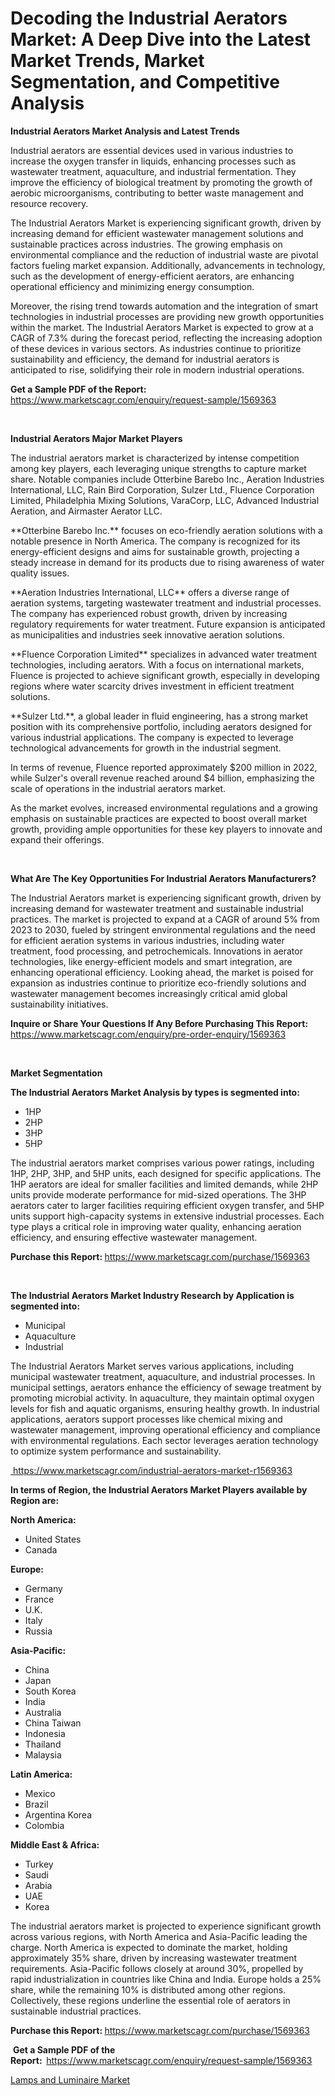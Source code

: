 <p><h1>Decoding the Industrial Aerators Market: A Deep Dive into the Latest Market Trends, Market Segmentation, and Competitive Analysis</h1></p><p><strong>Industrial Aerators Market Analysis and Latest Trends</strong></p>
<p><p>Industrial aerators are essential devices used in various industries to increase the oxygen transfer in liquids, enhancing processes such as wastewater treatment, aquaculture, and industrial fermentation. They improve the efficiency of biological treatment by promoting the growth of aerobic microorganisms, contributing to better waste management and resource recovery.</p><p>The Industrial Aerators Market is experiencing significant growth, driven by increasing demand for efficient wastewater management solutions and sustainable practices across industries. The growing emphasis on environmental compliance and the reduction of industrial waste are pivotal factors fueling market expansion. Additionally, advancements in technology, such as the development of energy-efficient aerators, are enhancing operational efficiency and minimizing energy consumption.</p><p>Moreover, the rising trend towards automation and the integration of smart technologies in industrial processes are providing new growth opportunities within the market. The Industrial Aerators Market is expected to grow at a CAGR of 7.3% during the forecast period, reflecting the increasing adoption of these devices in various sectors. As industries continue to prioritize sustainability and efficiency, the demand for industrial aerators is anticipated to rise, solidifying their role in modern industrial operations.</p></p>
<p><strong>Get a Sample PDF of the Report:&nbsp;</strong> <a href="https://www.marketscagr.com/enquiry/request-sample/1569363?utm_campaign=2526&utm_medium=2&utm_source=Github&utm_content=ia&utm_term=25032025&utm_id=industrial-aerators">https://www.marketscagr.com/enquiry/request-sample/1569363</a></p>
<p>&nbsp;</p>
<p><strong>Industrial Aerators Major Market Players</strong></p>
<p><p>The industrial aerators market is characterized by intense competition among key players, each leveraging unique strengths to capture market share. Notable companies include Otterbine Barebo Inc., Aeration Industries International, LLC, Rain Bird Corporation, Sulzer Ltd., Fluence Corporation Limited, Philadelphia Mixing Solutions, VaraCorp, LLC, Advanced Industrial Aeration, and Airmaster Aerator LLC.</p><p>**Otterbine Barebo Inc.** focuses on eco-friendly aeration solutions with a notable presence in North America. The company is recognized for its energy-efficient designs and aims for sustainable growth, projecting a steady increase in demand for its products due to rising awareness of water quality issues.</p><p>**Aeration Industries International, LLC** offers a diverse range of aeration systems, targeting wastewater treatment and industrial processes. The company has experienced robust growth, driven by increasing regulatory requirements for water treatment. Future expansion is anticipated as municipalities and industries seek innovative aeration solutions.</p><p>**Fluence Corporation Limited** specializes in advanced water treatment technologies, including aerators. With a focus on international markets, Fluence is projected to achieve significant growth, especially in developing regions where water scarcity drives investment in efficient treatment solutions.</p><p>**Sulzer Ltd.**, a global leader in fluid engineering, has a strong market position with its comprehensive portfolio, including aerators designed for various industrial applications. The company is expected to leverage technological advancements for growth in the industrial segment.</p><p>In terms of revenue, Fluence reported approximately $200 million in 2022, while Sulzer's overall revenue reached around $4 billion, emphasizing the scale of operations in the industrial aerators market.</p><p>As the market evolves, increased environmental regulations and a growing emphasis on sustainable practices are expected to boost overall market growth, providing ample opportunities for these key players to innovate and expand their offerings.</p></p>
<p>&nbsp;</p>
<p><strong>What Are The Key Opportunities For Industrial Aerators Manufacturers?</strong></p>
<p><p>The Industrial Aerators market is experiencing significant growth, driven by increasing demand for wastewater treatment and sustainable industrial practices. The market is projected to expand at a CAGR of around 5% from 2023 to 2030, fueled by stringent environmental regulations and the need for efficient aeration systems in various industries, including water treatment, food processing, and petrochemicals. Innovations in aerator technologies, like energy-efficient models and smart integration, are enhancing operational efficiency. Looking ahead, the market is poised for expansion as industries continue to prioritize eco-friendly solutions and wastewater management becomes increasingly critical amid global sustainability initiatives.</p></p>
<p><strong>Inquire or Share Your Questions If Any Before Purchasing This Report:</strong> <a href="https://www.marketscagr.com/enquiry/pre-order-enquiry/1569363?utm_campaign=2526&utm_medium=2&utm_source=Github&utm_content=ia&utm_term=25032025&utm_id=industrial-aerators">https://www.marketscagr.com/enquiry/pre-order-enquiry/1569363</a></p>
<p>&nbsp;</p>
<p><strong>Market Segmentation</strong></p>
<p><strong>The Industrial Aerators Market Analysis by types is segmented into:</strong></p>
<p><ul><li>1HP</li><li>2HP</li><li>3HP</li><li>5HP</li></ul></p>
<p><p>The industrial aerators market comprises various power ratings, including 1HP, 2HP, 3HP, and 5HP units, each designed for specific applications. The 1HP aerators are ideal for smaller facilities and limited demands, while 2HP units provide moderate performance for mid-sized operations. The 3HP aerators cater to larger facilities requiring efficient oxygen transfer, and 5HP units support high-capacity systems in extensive industrial processes. Each type plays a critical role in improving water quality, enhancing aeration efficiency, and ensuring effective wastewater management.</p></p>
<p><strong>Purchase this Report:&nbsp;</strong><a href="https://www.marketscagr.com/purchase/1569363?utm_campaign=2526&utm_medium=2&utm_source=Github&utm_content=ia&utm_term=25032025&utm_id=industrial-aerators">https://www.marketscagr.com/purchase/1569363</a></p>
<p>&nbsp;</p>
<p><strong>The Industrial Aerators Market Industry Research by Application is segmented into:</strong></p>
<p><ul><li>Municipal</li><li>Aquaculture</li><li>Industrial</li></ul></p>
<p><p>The Industrial Aerators Market serves various applications, including municipal wastewater treatment, aquaculture, and industrial processes. In municipal settings, aerators enhance the efficiency of sewage treatment by promoting microbial activity. In aquaculture, they maintain optimal oxygen levels for fish and aquatic organisms, ensuring healthy growth. In industrial applications, aerators support processes like chemical mixing and wastewater management, improving operational efficiency and compliance with environmental regulations. Each sector leverages aeration technology to optimize system performance and sustainability.</p></p>
<p><a href="https://www.marketscagr.com/industrial-aerators-market-r1569363?utm_campaign=2526&utm_medium=2&utm_source=Github&utm_content=ia&utm_term=25032025&utm_id=industrial-aerators">&nbsp;https://www.marketscagr.com/industrial-aerators-market-r1569363</a></p>
<p><strong>In terms of Region, the Industrial Aerators Market Players available by Region are:</strong></p>
<p>
    <p> <strong> North America: </strong>
        <ul>
            <li>United States</li>
            <li>Canada</li>
        </ul>
        </p> 
    <p> <strong> Europe: </strong>
        <ul>
            <li>Germany</li>
            <li>France</li>
            <li>U.K.</li>
            <li>Italy</li>
            <li>Russia</li>
        </ul>
        </p> 
    <p> <strong> Asia-Pacific: </strong>
        <ul>
            <li>China</li>
            <li>Japan</li>
            <li>South Korea</li>
            <li>India</li>
            <li>Australia</li>
            <li>China Taiwan</li>
            <li>Indonesia</li>
            <li>Thailand</li>
            <li>Malaysia</li>
        </ul>
        </p> 
    <p> <strong> Latin America: </strong>
        <ul>
            <li>Mexico</li>
            <li>Brazil</li>
            <li>Argentina Korea</li>
            <li>Colombia</li>
        </ul>
        </p> 
    <p> <strong> Middle East & Africa: </strong>
        <ul>
            <li>Turkey</li>
            <li>Saudi</li>
            <li>Arabia</li>
            <li>UAE</li>
            <li>Korea</li>
        </ul>
    </p>
    </p>
<p><p>The industrial aerators market is projected to experience significant growth across various regions, with North America and Asia-Pacific leading the charge. North America is expected to dominate the market, holding approximately 35% share, driven by increasing wastewater treatment requirements. Asia-Pacific follows closely at around 30%, propelled by rapid industrialization in countries like China and India. Europe holds a 25% share, while the remaining 10% is distributed among other regions. Collectively, these regions underline the essential role of aerators in sustainable industrial practices.</p></p>
<p><strong>Purchase this Report: </strong><a href="https://www.marketscagr.com/purchase/1569363?utm_campaign=2526&utm_medium=2&utm_source=Github&utm_content=ia&utm_term=25032025&utm_id=industrial-aerators">https://www.marketscagr.com/purchase/1569363</a></p>
<p>&nbsp;<strong>Get a Sample PDF of the Report:&nbsp;&nbsp;</strong><a href="https://www.marketscagr.com/enquiry/request-sample/1569363?utm_campaign=2526&utm_medium=2&utm_source=Github&utm_content=ia&utm_term=25032025&utm_id=industrial-aerators">https://www.marketscagr.com/enquiry/request-sample/1569363</a></p>
<p><strong></strong></p>
<p><p><a href="https://github.com/arocasanzib6/Market-Research-Report-List-1/blob/main/lamps-and-luminaire-market.md?utm_campaign=2526&utm_medium=2&utm_source=Github&utm_content=ia&utm_term=25032025&utm_id=industrial-aerators">Lamps and Luminaire Market</a></p></p>
